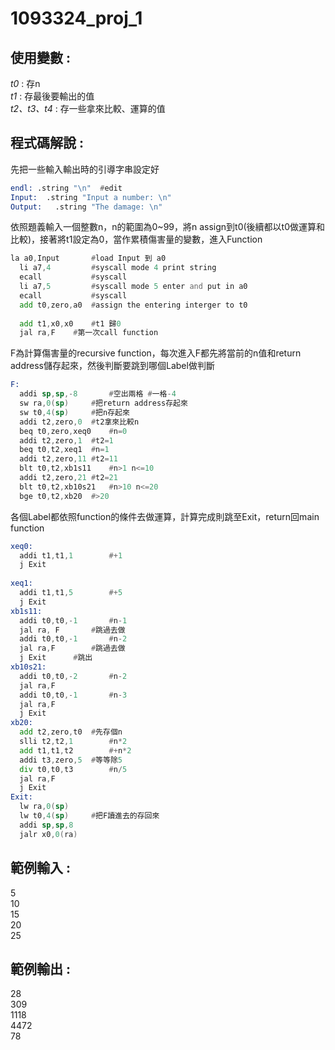 # 1093324_proj_1

## 使用變數 :
  _t0_ : 存n\
  _t1_ : 存最後要輸出的值\
  _t2、t3、t4_ : 存一些拿來比較、運算的值
## 程式碼解說 :
  先把一些輸入輸出時的引導字串設定好
  ```asm
  endl:	.string "\n"  #edit
  Input:  .string "Input a number: \n"
  Output:	.string "The damage: \n"
  ```
  依照題義輸入一個整數n，n的範圍為0~99，將n assign到t0(後續都以t0做運算和比較)，接著將t1設定為0，當作累積傷害量的變數，進入Function
  ```asm
  la a0,Input       #load Input 到 a0
	li a7,4         #syscall mode 4 print string
	ecall           #syscall
	li a7,5         #syscall mode 5 enter and put in a0
	ecall           #syscall
	add t0,zero,a0  #assign the entering interger to t0
	
	add t1,x0,x0	#t1 歸0
	jal ra,F	#第一次call function
  ```
  F為計算傷害量的recursive function，每次進入F都先將當前的n值和return address儲存起來，然後判斷要跳到哪個Label做判斷
  ```asm
  F:
	addi sp,sp,-8		#空出兩格 #一格-4
	sw ra,0(sp)		#把return address存起來
	sw t0,4(sp)		#把n存起來
	addi t2,zero,0	#t2拿來比較n
	beq t0,zero,xeq0	#n=0
	addi t2,zero,1	#t2=1
	beq t0,t2,xeq1	#n=1
	addi t2,zero,11	#t2=11
	blt t0,t2,xb1s11	#n>1 n<=10
	addi t2,zero,21	#t2=21
	blt t0,t2,xb10s21	#n>10 n<=20
	bge t0,t2,xb20	#>20
  ```
  各個Label都依照function的條件去做運算，計算完成則跳至Exit，return回main function
  ```asm
  xeq0:	
	addi t1,t1,1		#+1
	j Exit
	
  xeq1:
	addi t1,t1,5		#+5
	j Exit
  xb1s11:
	addi t0,t0,-1		#n-1
	jal ra, F		#跳過去做
	addi t0,t0,-1		#n-2
	jal ra,F		#跳過去做
	j Exit		#跳出
  xb10s21:
	addi t0,t0,-2		#n-2
	jal ra,F
	addi t0,t0,-1		#n-3
	jal ra,F
	j Exit
  xb20:
	add t2,zero,t0	#先存個n
	slli t2,t2,1		#n*2
	add t1,t1,t2		#+n*2
	addi t3,zero,5	#等等除5
	div t0,t0,t3		#n/5
	jal ra,F
	j Exit
  Exit:
	lw ra,0(sp)
	lw t0,4(sp)		#把F讀進去的存回來
	addi sp,sp,8
	jalr x0,0(ra)
  ```
## 範例輸入 :
  5\
  10\
  15\
  20\
  25
## 範例輸出 :
  28\
  309\
  1118\
  4472\
  78

